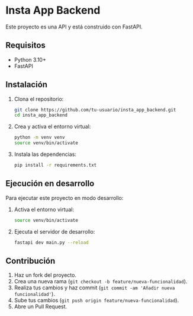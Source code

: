 # Insta App Backend

Este proyecto es una API y está construido con FastAPI.

## Requisitos

- Python 3.10+
- FastAPI

## Instalación

1. Clona el repositorio:
    ```bash
    git clone https://github.com/tu-usuario/insta_app_backend.git
    cd insta_app_backend
    ```

2. Crea y activa el entorno virtual:
    ```bash
    python -m venv venv
    source venv/bin/activate
    ```

3. Instala las dependencias:
    ```bash
    pip install -r requirements.txt
    ```

## Ejecución en desarrollo

Para ejecutar este proyecto en modo desarrollo:

1. Activa el entorno virtual:
    ```bash
    source venv/bin/activate
    ```

2. Ejecuta el servidor de desarrollo:
    ```bash
    fastapi dev main.py --reload
    ```

## Contribución

1. Haz un fork del proyecto.
2. Crea una nueva rama (`git checkout -b feature/nueva-funcionalidad`).
3. Realiza tus cambios y haz commit (`git commit -am 'Añadir nueva funcionalidad'`).
4. Sube tus cambios (`git push origin feature/nueva-funcionalidad`).
5. Abre un Pull Request.

